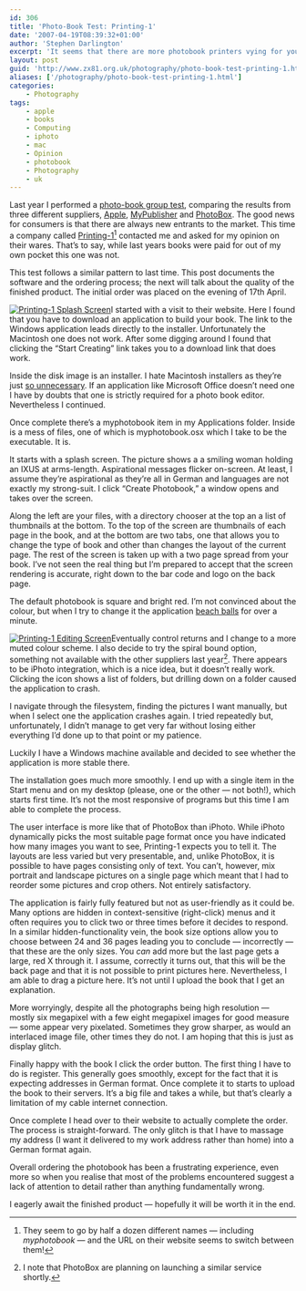 ```yaml
---
id: 306
title: 'Photo-Book Test: Printing-1'
date: '2007-04-19T08:39:32+01:00'
author: 'Stephen Darlington'
excerpt: 'It seems that there are more photobook printers vying for your images and money every day. This is the first of a two part article about Printing-1''s products.'
layout: post
guid: 'http://www.zx81.org.uk/photography/photo-book-test-printing-1.html'
aliases: ['/photography/photo-book-test-printing-1.html']
categories:
    - Photography
tags:
    - apple
    - books
    - Computing
    - iphoto
    - mac
    - Opinion
    - photobook
    - Photography
    - uk
---
```


Last year I performed a [photo-book group test](http://www.zx81.org.uk/photography/photo-book-group-test-part-1.html "Group test ordering processes"), comparing the results from three different suppliers, [Apple](http://www.zx81.org.uk/photography/photo-book-group-test-part-3.html), [MyPublisher](http://www.zx81.org.uk/photography/photo-book-group-test-part-4.html) and [PhotoBox](http://www.zx81.org.uk/photography/photo-book-group-test-part-2.html). The good news for consumers is that there are always new entrants to the market. This time a company called [Printing-1](http://www.photo-book-printing.co.uk/ "Printing-1")[^1] contacted me and asked for my opinion on their wares. That’s to say, while last years books were paid for out of my own pocket this one was not.

This test follows a similar pattern to last time. This post documents the software and the ordering process; the next will talk about the quality of the finished product. The initial order was placed on the evening of 17th April.

[![Printing-1 Splash Screen](https://i0.wp.com/www.zx81.org.uk/wp-content/uploads/2007/04/splash.thumbnail.JPG)](http://www.zx81.org.uk/photography/photo-book-test-printing-1.html/printing-1-splash-screen/ "Printing-1 Splash Screen")I started with a visit to their website. Here I found that you have to download an application to build your book. The link to the Windows application leads directly to the installer. Unfortunately the Macintosh one does not work. After some digging around I found that clicking the “Start Creating” link takes you to a download link that does work.

Inside the disk image is an installer. I hate Macintosh installers as they’re just [so unnecessary](http://www.noodlesoft.com/blog/2007/04/15/a-modest-proposal-a-new-way-to-install/). If an application like Microsoft Office doesn’t need one I have by doubts that one is strictly required for a photo book editor. Nevertheless I continued.

Once complete there’s a myphotobook item in my Applications folder. Inside is a mess of files, one of which is myphotobook.osx which I take to be the executable. It is.

It starts with a splash screen. The picture shows a a smiling woman holding an IXUS at arms-length. Aspirational messages flicker on-screen. At least, I assume they’re aspirational as they’re all in German and languages are not exactly my strong-suit. I click “Create Photobook,” a window opens and takes over the screen.

Along the left are your files, with a directory chooser at the top an a list of thumbnails at the bottom. To the top of the screen are thumbnails of each page in the book, and at the bottom are two tabs, one that allows you to change the type of book and other than changes the layout of the current page. The rest of the screen is taken up with a two page spread from your book. I’ve not seen the real thing but I’m prepared to accept that the screen rendering is accurate, right down to the bar code and logo on the back page.

The default photobook is square and bright red. I’m not convinced about the colour, but when I try to change it the application [beach balls](http://www.thexlab.com/faqs/sbbod.html "Spinning beach ball of death") for over a minute.

[![Printing-1 Editing Screen](https://i0.wp.com/www.zx81.org.uk/wp-content/uploads/2007/04/full.thumbnail.JPG)](http://www.zx81.org.uk/photography/photo-book-test-printing-1.html/printing-1-editing-screen/ "Printing-1 Editing Screen")Eventually control returns and I change to a more muted colour scheme. I also decide to try the spiral bound option, something not available with the other suppliers last year[^2]. There appears to be iPhoto integration, which is a nice idea, but it doesn’t really work. Clicking the icon shows a list of folders, but drilling down on a folder caused the application to crash.

I navigate through the filesystem, finding the pictures I want manually, but when I select one the application crashes again. I tried repeatedly but, unfortunately, I didn’t manage to get very far without losing either everything I’d done up to that point or my patience.

Luckily I have a Windows machine available and decided to see whether the application is more stable there.

The installation goes much more smoothly. I end up with a single item in the Start menu and on my desktop (please, one or the other — not both!), which starts first time. It’s not the most responsive of programs but this time I am able to complete the process.

The user interface is more like that of PhotoBox than iPhoto. While iPhoto dynamically picks the most suitable page format once you have indicated how many images you want to see, Printing-1 expects you to tell it. The layouts are less varied but very presentable, and, unlike PhotoBox, it is possible to have pages consisting only of text. You can’t, however, mix portrait and landscape pictures on a single page which meant that I had to reorder some pictures and crop others. Not entirely satisfactory.

The application is fairly fully featured but not as user-friendly as it could be. Many options are hidden in context-sensitive (right-click) menus and it often requires you to click two or three times before it decides to respond. In a similar hidden-functionality vein, the book size options allow you to choose between 24 and 36 pages leading you to conclude — incorrectly — that these are the only sizes. You *can* add more but the last page gets a large, red X through it. I assume, correctly it turns out, that this will be the back page and that it is not possible to print pictures here. Nevertheless, I am able to drag a picture here. It’s not until I upload the book that I get an explanation.

More worryingly, despite all the photographs being high resolution — mostly six megapixel with a few eight megapixel images for good measure — some appear very pixelated. Sometimes they grow sharper, as would an interlaced image file, other times they do not. I am hoping that this is just as display glitch.

Finally happy with the book I click the order button. The first thing I have to do is register. This generally goes smoothly, except for the fact that it is expecting addresses in German format. Once complete it to starts to upload the book to their servers. It’s a big file and takes a while, but that’s clearly a limitation of my cable internet connection.

Once complete I head over to their website to actually complete the order. The process is straight-forward. The only glitch is that I have to massage my address (I want it delivered to my work address rather than home) into a German format again.

Overall ordering the photobook has been a frustrating experience, even more so when you realise that most of the problems encountered suggest a lack of attention to detail rather than anything fundamentally wrong.

I eagerly await the finished product — hopefully it will be worth it in the end.
[^1]: They seem to go by half a dozen different names — including *myphotobook* — and the URL on their website seems to switch between them!
[^2]: I note that PhotoBox are planning on launching a similar service shortly.
